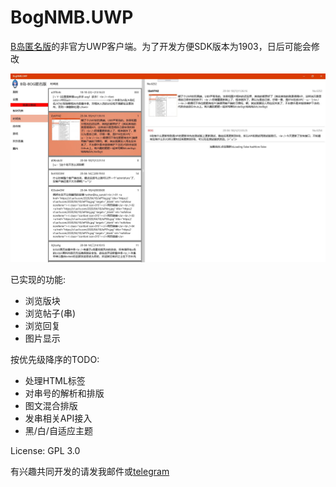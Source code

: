 # BogNMB.UWP
[B岛匿名版](http://bog.ac)的非官方UWP客户端。为了开发方便SDK版本为1903，日后可能会修改

![Screenshot](./Promotions/Screenshot.jpg)

已实现的功能:
- 浏览版块
- 浏览帖子(串)
- 浏览回复
- 图片显示

按优先级降序的TODO:
- 处理HTML标签
- 对串号的解析和排版
- 图文混合排版
- 发串相关API接入
- 黑/白/自适应主题

License: GPL 3.0

有兴趣共同开发的请发我邮件或[telegram](
https://t.me/adios_verrickt)
